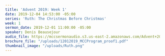 ```yaml
---
title: 'Advent 2019: Week 1'
date: 2019-12-04 14:53:00 -05:00
series: 'Ruth: The Christmas Before Christmas'
week: 1
sermon_date: 2019-12-01 11:00:00 -05:00
speaker: Denis Beausejour
audio_file: https://mccsermonaudio.s3.us-east-2.amazonaws.com/Advent+2019/Advent+Week+1.lite.mp3
brochure_file: "/uploads/12012019_MCCProgram_proof1.pdf"
thumbnail_image: "/uploads/Ruth.png"
---
```

